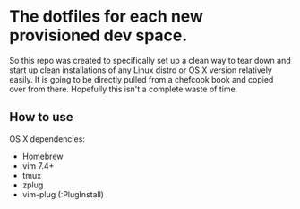 # The dotfiles for each new provisioned dev space.
So this repo was created to specifically set up a clean way to tear down and start up clean installations of any Linux distro or OS X version relatively easily. It is going to be directly pulled from a chefcook book and copied over from there. Hopefully this isn't a complete waste of time.

## How to use
OS X dependencies:
* Homebrew
* vim 7.4+
* tmux
* zplug
* vim-plug (:PlugInstall)
